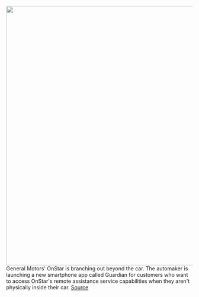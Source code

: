 <img src='https://cdn.vox-cdn.com/thumbor/Bc4NojdXBtXhTZGDfKwU9OFjP08=/0x0:1618x1079/1200x800/filters:focal(680x411:938x669)/cdn.vox-cdn.com/uploads/chorus_image/image/66974990/Guardian_Hero.0.jpg' width='700px' /><br/>
General Motors' OnStar is branching out beyond the car. The automaker is launching a new smartphone app called Guardian for customers who want to access OnStar's remote assistance service capabilities when they aren't physically inside their car.
<a href='https://www.theverge.com/2020/6/24/21300886/gm-onstar-guardian-phone-app-location-sharing-price'> Source <a/>